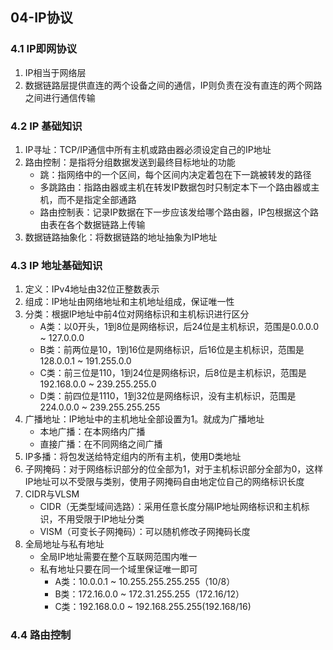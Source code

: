 ## 04-IP协议

### 4.1 IP即网协议

1. IP相当于网络层
2. 数据链路层提供直连的两个设备之间的通信，IP则负责在没有直连的两个网路之间进行通信传输

### 4.2 IP 基础知识

1. IP寻址：TCP/IP通信中所有主机或路由器必须设定自己的IP地址
2. 路由控制：是指将分组数据发送到最终目标地址的功能
   - 跳：指网络中的一个区间，每个区间内决定着包在下一跳被转发的路径
   - 多跳路由：指路由器或主机在转发IP数据包时只制定本下一个路由器或主机，而不是指定全部通路
   - 路由控制表：记录IP数据在下一步应该发给哪个路由器，IP包根据这个路由表在各个数据链路上传输
3. 数据链路抽象化：将数据链路的地址抽象为IP地址

### 4.3 IP 地址基础知识

1. 定义：IPv4地址由32位正整数表示
2. 组成：IP地址由网络地址和主机地址组成，保证唯一性
3. 分类：根据IP地址中前4位对网络标识和主机标识进行区分
   - A类：以0开头，1到8位是网络标识，后24位是主机标识，范围是0.0.0.0 ~ 127.0.0.0
   - B类：前两位是10，1到16位是网络标识，后16位是主机标识，范围是128.0.0.1 ~ 191.255.0.0
   - C类：前三位是110，1到24位是网络标识，后8位是主机标识，范围是192.168.0.0 ~ 239.255.255.0
   - D类：前四位是1110，1到32位是网络标识，没有主机标识，范围是224.0.0.0 ~ 239.255.255.255
4. 广播地址：IP地址中的主机地址全部设置为1。就成为广播地址
   - 本地广播：在本网络内广播
   - 直接广播：在不同网络之间广播
5. IP多播：将包发送给特定组内的所有主机，使用D类地址
6. 子网掩码：对于网络标识部分的位全部为1，对于主机标识部分全部为0，这样IP地址可以不受限与类别，使用子网掩码自由地定位自己的网络标识长度
7. CIDR与VLSM
   - CIDR（无类型域间选路）：采用任意长度分隔IP地址网络标识和主机标识，不用受限于IP地址分类
   - VISM（可变长子网掩码）：可以随机修改子网掩码长度
8. 全局地址与私有地址
   - 全局IP地址需要在整个互联网范围内唯一
   - 私有地址只要在同一个域里保证唯一即可
     - A类：10.0.0.1 ~ 10.255.255.255.255（10/8）
     - B类：172.16.0.0 ~ 172.31.255.255（172.16/12）
     - C类：192.168.0.0 ~ 192.168.255.255(192.168/16)

### 4.4 路由控制

